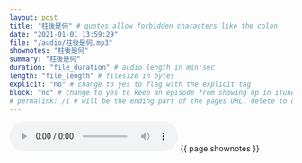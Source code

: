 ```yaml
---
layout: post
title: "柱後是何" # quotes allow forbidden characters like the colon
date: "2021-01-01 13:59:29"
file: "/audio/柱後是何.mp3"
shownotes: "柱後是何"
summary: "柱後是何"
duration: "file_duration" # audio length in min:sec
length: "file_length" # filesize in bytes
explicit: "no" # change to yes to flag with the explicit tag
block: "no" # change to yes to keep an episode from showing up in iTunes
# permalink: /1 # will be the ending part of the pages URL, delete to default to the title
---
```


<audio controls>
<source src="{{site.url}}{{site.baseurl}}{{ page.file }}" type="audio/x-mp3">
Your browser does not support the audio element.
</audio>
{{ page.shownotes }}
